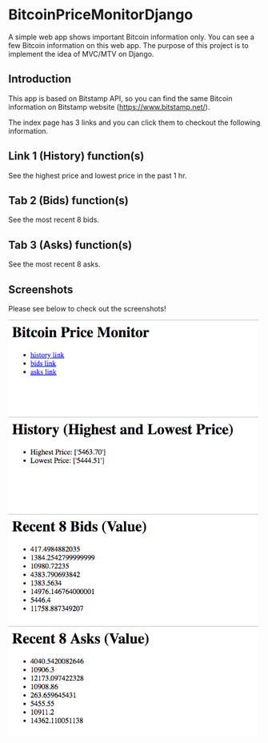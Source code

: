 BitcoinPriceMonitorDjango
=============================

A simple web app shows important Bitcoin information only. You can see a few Bitcoin information on this web app. The purpose of this project is to implement the idea of MVC/MTV on Django.

Introduction
------------

This app is based on Bitstamp API, so you can find the same Bitcoin information on Bitstamp website (https://www.bitstamp.net/).

The index page has 3 links and you can click them to checkout the following information.

Link 1 (History) function(s)
---------------

See the highest price and lowest price in the past 1 hr.

Tab 2 (Bids) function(s)
---------------

See the most recent 8 bids.

Tab 3 (Asks) function(s)
---------------

See the most recent 8 asks.

Screenshots
---------------

Please see below to check out the screenshots!

<p float="left">
  <img src="/sample/index.png?raw=true" width="500px">
  <img src="/sample/history.png?raw=true" width="500px">
  <img src="/sample/bids.png?raw=true" width="500px">
  <img src="/sample/asks.png?raw=true" width="500px">
</p>
